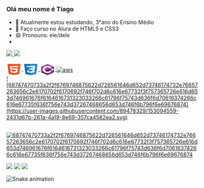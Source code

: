 ### Olá meu nome é Tiago

- 🔭 Atualmente estou estudando, 3°ano do Ensino Médio
- 🌱 Faço curso no Alura de HTML5 e CSS3
- 😄 Pronouns: ele/dele
- 
<div align="left">
  <a href="https://github.com/tiagoadag1203">
  <img height="180em" style="border_color: #000000" src="https://github-readme-stats.vercel.app/api?username=tiagoadag1203&show_icons=true&theme=gotham&include_all_commits=true&count_private=true"/>
  <img height="180em" src="https://github-readme-stats.vercel.app/api/top-langs/?username=tiagoadag1203&layout=compact&langs_count=7&theme=gotham"/>
</div>
  <div style="display: inline_block"><br>
  <img align="center" alt="HTML" height="30" width="40" src="https://raw.githubusercontent.com/devicons/devicon/master/icons/html5/html5-original.svg">
  <img align="center" alt="CSS" height="30" width="40" src="https://raw.githubusercontent.com/devicons/devicon/master/icons/css3/css3-original.svg">
  <img align="center" alt="Csharp" height="30" width="40" src="https://raw.githubusercontent.com/devicons/devicon/master/icons/csharp/csharp-original.svg">
  <img align="center" alt="aws" height="30" width="40" src="https://cdn.jsdelivr.net/gh/devicons/devicon/icons/amazonwebservices/amazonwebservices-original.svg">
</div>
![68747470733a2f2f6769746875622d726561646d652d73746174732e76657263656c2e6170702f6170692f746f702d6c616e67732f3f757365726e616d653d746961676f6164616731323033266c61796f75743d636f6d70616374266c616e67735f636f756e743d37267468656d653d746f6b796f6e69676874](https://user-images.githubusercontent.com/89478329/153094559-2431d67b-261a-4a19-8e69-357ca4582ea2.svg)

  ##
  ![68747470733a2f2f6769746875622d726561646d652d73746174732e76657263656c2e6170702f6170692f746f702d6c616e67732f3f757365726e616d653d746961676f6164616731323033266c61796f75743d636f6d70616374266c616e67735f636f756e743d37267468656d653d746f6b796f6e69676874](https://user-images.githubusercontent.com/89478329/153094562-55a0dc11-d3aa-48bf-ae30-f1b8f9517765.svg)

  <div> 
  <a href="https://www.instagram.com/tiga.s_/" target="_blank"><img src="https://img.shields.io/badge/-Instagram-%23E4405F?style=for-the-badge&logo=instagram&logoColor=white" target="_blank"></a>
  <a href = "mailto:tiago.adag@gmail.com"><img src="https://img.shields.io/badge/Gmail-D14836?style=for-the-badge&logo=gmail&logoColor=white" target="_blank"></a>
  <a href="https://www.linkedin.com/in/tiago-augusto-dal-acqua-gonçalves-44983321b" target="_blank"><img src="https://img.shields.io/badge/-LinkedIn-%230077B5?style=for-the-badge&logo=linkedin&logoColor=white" target="_blank"></a> 
  </div>
  
  ![Snake animation](https://github.com/tiagoadag1203/tiagoadag1203/blob/output/github-contribution-grid-snake.svg)
